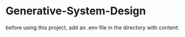 # Generative-System-Design

before using this project, add an .env file in the directory with content:
